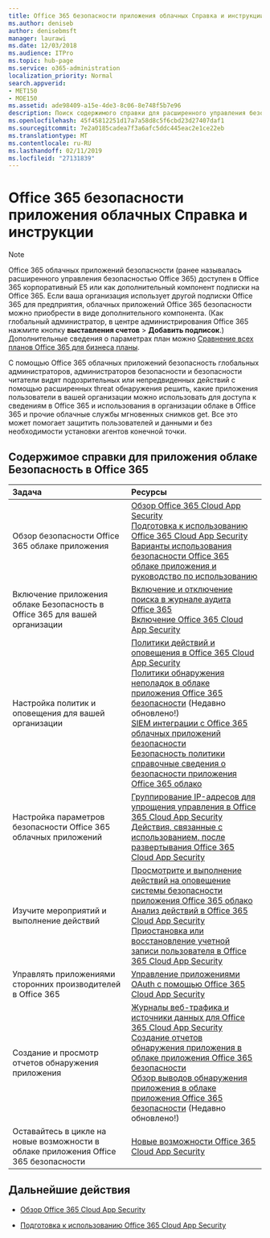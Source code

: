 ```yaml
---
title: Office 365 безопасности приложения облачных Справка и инструкции
ms.author: deniseb
author: denisebmsft
manager: laurawi
ms.date: 12/03/2018
ms.audience: ITPro
ms.topic: hub-page
ms.service: o365-administration
localization_priority: Normal
search.appverid:
- MET150
- MOE150
ms.assetid: ade98409-a15e-4de3-8c06-8e748f5b7e96
description: Поиск содержимого справки для расширенного управления безопасности в Office 365, теперь называются приложения облаке Безопасность в Office 365.
ms.openlocfilehash: 45f45812251d17a7a58d8c5f6cbd23d27407daf1
ms.sourcegitcommit: 7e2a0185cadea7f3a6afc5ddc445eac2e1ce22eb
ms.translationtype: MT
ms.contentlocale: ru-RU
ms.lasthandoff: 02/11/2019
ms.locfileid: "27131839"
---
```

# <a name="office-365-cloud-app-security-help-and-how-to"></a>Office 365 безопасности приложения облачных Справка и инструкции
  
> [!NOTE]
> Office 365 облачных приложений безопасности (ранее называлась расширенного управления безопасностью Office 365) доступен в Office 365 корпоративный E5 или как дополнительный компонент подписки на Office 365. Если ваша организация использует другой подписки Office 365 для предприятия, облачных приложений Office 365 безопасности можно приобрести в виде дополнительного компонента. (Как глобальный администратор, в центре администрирования Office 365 нажмите кнопку **выставления счетов** \> **Добавить подписок**.) Дополнительные сведения о параметрах план можно [Сравнение всех планов Office 365 для бизнеса планы](https://go.microsoft.com/fwlink/?linkid=844053). 
  
С помощью Office 365 облачных приложений безопасность глобальных администраторов, администраторов безопасности и безопасности читатели видят подозрительных или непредвиденных действий с помощью расширенных threat обнаружения решить, какие приложения пользователи в вашей организации можно использовать для доступа к сведениям в Office 365 и использования в организации облаке в Office 365 и прочие облачные службы мгновенных снимков get. Все это может помогает защитить пользователей и данными и без необходимости установки агентов конечной точки.
  
## <a name="help-content-for-office-365-cloud-app-security"></a>Содержимое справки для приложения облаке Безопасность в Office 365

|**Задача**|**Ресурсы**|
|:-----|:-----|
|Обзор безопасности Office 365 облаке приложения  <br/> |[Обзор Office 365 Cloud App Security](office-365-cas-overview.md) <br/> [Подготовка к использованию Office 365 Cloud App Security](get-ready-for-office-365-cas.md) <br/> [Варианты использования безопасности Office 365 облаке приложения и руководство по использованию](https://aka.ms/O365CASGuide) <br/> |
|Включение приложения облаке Безопасность в Office 365 для вашей организации  <br/> |[Включение и отключение поиска в журнале аудита Office 365](turn-audit-log-search-on-or-off.md) <br/> [Включение Office 365 Cloud App Security](turn-on-office-365-cas.md) <br/> |
|Настройка политик и оповещения для вашей организации  <br/> |[Политики действий и оповещения в Office 365 Cloud App Security](activity-policies-and-alerts.md) <br/> [Политики обнаружения неполадок в облаке приложения Office 365 безопасности](anomaly-detection-policies-in-ocas.md) (Недавно обновлено!)  <br/> [SIEM интеграции с Office 365 облачных приложений безопасности](integrate-your-siem-server-with-office-365-cas.md) <br/> [Безопасность политики справочные сведения о безопасности приложения Office 365 облако](security-policy-reference-information-for-ocas.md) <br/> |
|Настройка параметров безопасности Office 365 облачных приложений  <br/> |[Группирование IP-адресов для упрощения управления в Office 365 Cloud App Security](group-your-ip-addresses-in-ocas.md) <br/> [Действия, связанные с использованием, после развертывания Office 365 Cloud App Security](utilization-activities-for-ocas.md) <br/> |
|Изучите мероприятий и выполнение действий  <br/> |[Просмотрите и выполнение действий на оповещение системы безопасности приложения Office 365 облако](review-office-365-cas-alerts.md) <br/> [Анализ действий в Office 365 Cloud App Security](investigate-an-activity-in-office-365-cas.md) <br/> [Приостановка или восстановление учетной записи пользователя в Office 365 Cloud App Security](suspend-or-restore-an-account-in-ocas.md) <br/> |
|Управлять приложениями сторонних производителей в Office 365  <br/> |[Управление приложениями OAuth с помощью Office 365 Cloud App Security](manage-app-permissions-in-ocas.md) <br/> |
|Создание и просмотр отчетов обнаружения приложения  <br/> |[Журналы веб-трафика и источники данных для Office 365 Cloud App Security](web-traffic-logs-and-data-sources-for-ocas.md) <br/> [Создание отчетов обнаружения приложения в облаке приложения Office 365 безопасности](create-app-discovery-reports-in-ocas.md) <br/> [Обзор выводов обнаружения приложения в облаке приложения Office 365 безопасности](review-app-discovery-findings-in-ocas.md) (Недавно обновлено!)  <br/> |
|Оставайтесь в цикле на новые возможности в облаке приложения Office 365 безопасности  <br/> |[Новые возможности Office 365 Cloud App Security](new-in-office-365-cas.md) <br/> |
   
## <a name="next-steps"></a>Дальнейшие действия

- [Обзор Office 365 Cloud App Security](office-365-cas-overview.md)
    
- [Подготовка к использованию Office 365 Cloud App Security](get-ready-for-office-365-cas.md)
    

